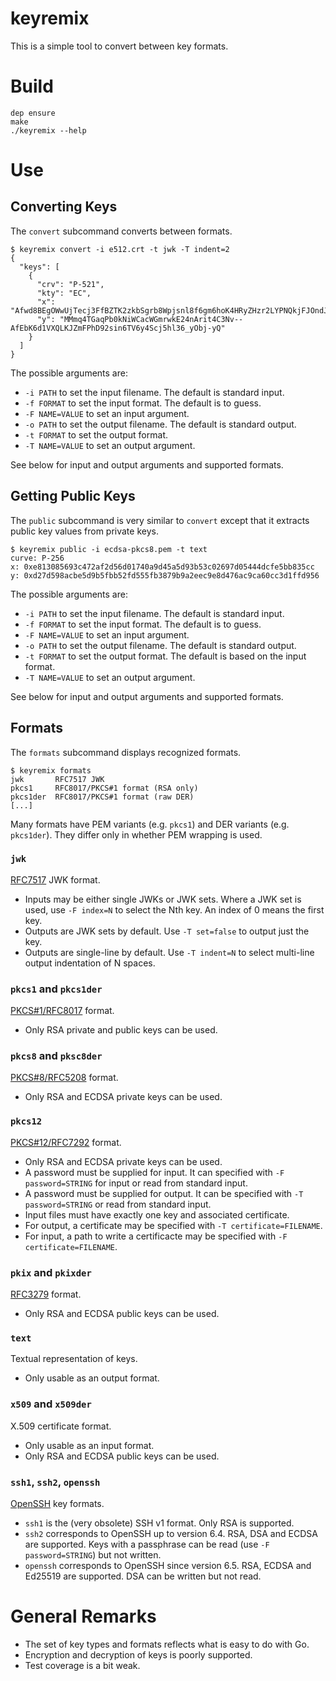 # keyremix

This is a simple tool to convert between key formats.

# Build

    dep ensure
    make
    ./keyremix --help

# Use

## Converting Keys

The `convert` subcommand converts between formats.

    $ keyremix convert -i e512.crt -t jwk -T indent=2
    {
      "keys": [
        {
          "crv": "P-521",
          "kty": "EC",
          "x": "Afwd8BEgOWwUjTecj3FfBZTK2zkbSgrb8Wpjsnl8f6gm6hoK4HRyZHzr2LYPNQkjFJOndJObGHPNKIU5s48HwzJ_",
          "y": "MMmq4TGaqPb0kNiWCacWGmrwkE24nArit4C3Nv--AfEbK6d1VXQLKJZmFPhD92sin6TV6y4Scj5hl36_yObj-yQ"
        }
      ]
    }

The possible arguments are:

* `-i PATH` to set the input filename. The default is standard input.
* `-f FORMAT` to set the input format. The default is to guess.
* `-F NAME=VALUE` to set an input argument.
* `-o PATH` to set the output filename. The default is standard output.
* `-t FORMAT` to set the output format.
* `-T NAME=VALUE` to set an output argument.

See below for input and output arguments and supported formats.

## Getting Public Keys

The `public` subcommand is very similar to `convert`
except that it extracts public key values from private keys.

    $ keyremix public -i ecdsa-pkcs8.pem -t text
    curve: P-256
    x: 0xe813085693c472af2d56d01740a9d45a5d93b53c02697d05444dcfe5bb835cc
    y: 0xd27d598acbe5d9b5fbb52fd555fb3879b9a2eec9e8d476ac9ca60cc3d1ffd956

The possible arguments are:

* `-i PATH` to set the input filename. The default is standard input.
* `-f FORMAT` to set the input format. The default is to guess.
* `-F NAME=VALUE` to set an input argument.
* `-o PATH` to set the output filename. The default is standard output.
* `-t FORMAT` to set the output format. The default is based on the input format.
* `-T NAME=VALUE` to set an output argument.

See below for input and output arguments and supported formats.

## Formats

The `formats` subcommand displays recognized formats.

    $ keyremix formats
    jwk       RFC7517 JWK
    pkcs1     RFC8017/PKCS#1 format (RSA only)
    pkcs1der  RFC8017/PKCS#1 format (raw DER)
	[...]

Many formats have PEM variants (e.g. `pkcs1`) and DER variants (e.g. `pkcs1der`).
They differ only in whether PEM wrapping is used.

### `jwk`

[RFC7517](https://tools.ietf.org/html/rfc7517) JWK format.

* Inputs may be either single JWKs or JWK sets.
Where a JWK set is used, use `-F index=N` to select the Nth key.
An index of 0 means the first key.
* Outputs are JWK sets by default.
Use `-T set=false` to output just the key.
* Outputs are single-line by default.
Use `-T indent=N` to select multi-line output indentation of N spaces.

### `pkcs1` and `pkcs1der`

[PKCS#1/RFC8017](https://tools.ietf.org/html/rfc8017) format.
* Only RSA private and public keys can be used.

### `pkcs8` and `pksc8der`

[PKCS#8/RFC5208](https://tools.ietf.org/html/rfc5208) format.
* Only RSA and ECDSA private keys can be used.

### `pkcs12`

[PKCS#12/RFC7292](https://tools.ietf.org/html/rfc7292) format.
* Only RSA and ECDSA private keys can be used.
* A password must be supplied for input.
It can specified with `-F password=STRING` for input or read from standard input.
* A password must be supplied for output.
It can be specified with `-T password=STRING` or read from standard input.
* Input files must have exactly one key and associated certificate.
* For output, a certificate may be specified with `-T certificate=FILENAME`.
* For input, a path to write a certificacte may be specified with `-F certificate=FILENAME`.

### `pkix` and `pkixder`

[RFC3279](https://tools.ietf.org/html/rfc3279) format.
* Only RSA and ECDSA public keys can be used.

### `text`

Textual representation of keys.
* Only usable as an output format.

### `x509` and `x509der`

X.509 certificate format.
* Only usable as an input format.
* Only RSA and ECDSA public keys can be used.

### `ssh1`, `ssh2`, `openssh`

[OpenSSH](https://www.openssh.com/) key formats.
* `ssh1` is the (very obsolete) SSH v1 format. Only RSA is supported.
* `ssh2` corresponds to OpenSSH up to version 6.4. RSA, DSA and ECDSA are supported.
Keys with a passphrase can be read (use `-F password=STRING`) but not written.
* `openssh` corresponds to OpenSSH since version 6.5. RSA, ECDSA and Ed25519 are supported. DSA can be written but not read.

# General Remarks

* The set of key types and formats reflects what is easy to do with Go.
* Encryption and decryption of keys is poorly supported.
* Test coverage is a bit weak.
